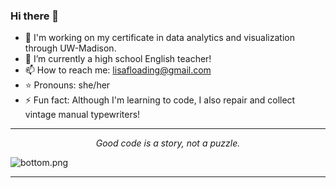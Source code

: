 ### Hi there 👋

<!--
**Lisa-Floading/Lisa-Floading** is a ✨ _special_ ✨ repository because its `README.md` (this file) appears on your GitHub profile.


---

![TmAP8n236xqh75Q.png](https://i.loli.net/2020/07/13/OiwrC2KRZNPA9cJ.png)
<!-- You can edit this image in paint and host the image on https://sm.ms/ -->
 
- 🔭 I'm working on my certificate in data analytics and visualization through UW-Madison.
- 🌱 I’m currently a high school English teacher! 
- 📫 How to reach me: lisafloading@gmail.com
- ⭐️ Pronouns: she/her
- ⚡ Fun fact: Although I'm learning to code, I also repair and collect vintage manual typewriters! 
---
<p align="center">
  <i>Good code is a story, not a puzzle.</i><br/>

</p>

![bottom.png](https://i.loli.net/2020/07/12/b3grZD6LFseGuUP.png)

---
